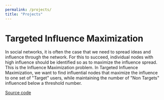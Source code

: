 ```yaml
---
permalink: /projects/
title: "Projects"
---
```


# Targeted Influence Maximization
In social networks, it is often the case that we need to spread ideas and influence through the network. For this to succeed, individual nodes with high influence should be identified so as to maximize the influence spread. This is the Influence Maximization problem. In Targeted Influence Maximization, we want to find influential nodes that maximize the influence to one set of "Target" users, while maintaining the number of "Non Targets" influenced below a threshold number.

<a href="https://github.com/madhavanrp/InfluenceMaximization" target="_blank">Source code</a>
